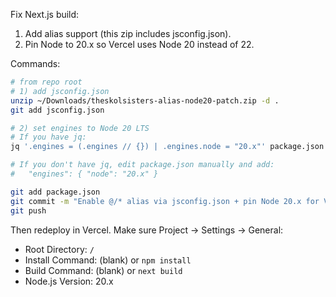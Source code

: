 Fix Next.js build:
1) Add alias support (this zip includes jsconfig.json).
2) Pin Node to 20.x so Vercel uses Node 20 instead of 22.

Commands:
```bash
# from repo root
# 1) add jsconfig.json
unzip ~/Downloads/theskolsisters-alias-node20-patch.zip -d .
git add jsconfig.json

# 2) set engines to Node 20 LTS
# If you have jq:
jq '.engines = (.engines // {}) | .engines.node = "20.x"' package.json > package.tmp && mv package.tmp package.json

# If you don't have jq, edit package.json manually and add:
#   "engines": { "node": "20.x" }

git add package.json
git commit -m "Enable @/* alias via jsconfig.json + pin Node 20.x for Vercel"
git push
```
Then redeploy in Vercel. Make sure Project → Settings → General:
- Root Directory: `/`
- Install Command: (blank) or `npm install`
- Build Command: (blank) or `next build`
- Node.js Version: 20.x

